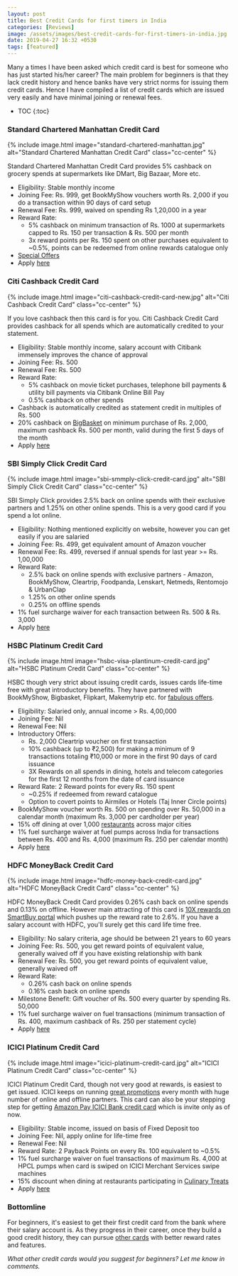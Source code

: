 ```yaml
---
layout: post
title: Best Credit Cards for first timers in India
categories: [Reviews]
image: /assets/images/best-credit-cards-for-first-timers-in-india.jpg
date: 2019-04-27 16:32 +0530
tags: [featured]
---
```


Many a times I have been asked which credit card is best for someone who has just started his/her career? The main problem for beginners is that they lack credit history and hence banks have very strict norms for issuing them credit cards. Hence I have compiled a list of credit cards which are issued very easily and have minimal joining or renewal fees.

- TOC
  {:toc}

### Standard Chartered Manhattan Credit Card

{% include image.html image="standard-chartered-manhattan.jpg" alt="Standard Chartered Manhattan Credit Card" class="cc-center" %}

Standard Chartered Manhattan Credit Card provides 5% cashback on grocery spends at supermarkets like DMart, Big Bazaar, More etc.

- Eligibility: Stable monthly income
- Joining Fee: Rs. 999, get BookMyShow vouchers worth Rs. 2,000 if you do a transaction within 90 days of card setup
- Renewal Fee: Rs. 999, waived on spending Rs 1,20,000 in a year
- Reward Rate:
  - 5% cashback on minimum transaction of Rs. 1000 at supermarkets capped to Rs. 150 per transaction & Rs. 500 per month
  - 3x reward points per Rs. 150 spent on other purchases equivalent to ~0.5%, points can be redeemed from online rewards catalogue only
- [Special Offers](https://www.sc.com/in/credit-cards/offers/)
- Apply [here](https://apply.standardchartered.co.in/credit-card?selectedCardId=4)

### Citi Cashback Credit Card

{% include image.html image="citi-cashback-credit-card-new.jpg" alt="Citi Cashback Credit Card" class="cc-center" %}

If you love cashback then this card is for you. Citi Cashback Credit Card provides cashback for all spends which are automatically credited to your statement.

- Eligibility: Stable monthly income, salary account with Citibank immensely improves the chance of approval
- Joining Fee: Rs. 500
- Renewal Fee: Rs. 500
- Reward Rate:
  - 5% cashback on movie ticket purchases, telephone bill payments & utility bill payments via Citibank Online Bill Pay
  - 0.5% cashback on other spends
- Cashback is automatically credited as statement credit in multiples of Rs. 500
- 20% cashback on [BigBasket](https://www.bigbasket.com/citibank/) on minimum purchase of Rs. 2,000, maximum cashback Rs. 500 per month, valid during the first 5 days of the month
- Apply [here](https://www.online.citibank.co.in/portal/newgen/cards/tab/apply-now.htm?campaign_id=CardNTB1&referralCode=Pr51CC01&Section=MGM)

### SBI Simply Click Credit Card

{% include image.html image="sbi-smmply-click-credit-card.jpg" alt="SBI Simply Click Credit Card" class="cc-center" %}

SBI Simply Click provides 2.5% back on online spends with their exclusive partners and 1.25% on other online spends. This is a very good card if you spend a lot online.

- Eligibility: Nothing mentioned explicitly on website, however you can get easily if you are salaried
- Joining Fee: Rs. 499, get equivalent amount of Amazon voucher
- Renewal Fee: Rs. 499, reversed if annual spends for last year >= Rs. 1,00,000
- Reward Rate:
  - 2.5% back on online spends with exclusive partners - Amazon, BookMyShow, Cleartrip, Foodpanda, Lenskart, Netmeds, Rentomojo & UrbanClap
  - 1.25% on other online spends
  - 0.25% on offline spends
- 1% fuel surcharge waiver for each transaction between Rs. 500 & Rs. 3,000
- Apply [here](https://www.sbicard.com/en/eapply/eapplyform.page?path=personal/credit-cards/shopping/simplyclick-sbi-card.dcr)

### HSBC Platinum Credit Card

{% include image.html image="hsbc-visa-plantinum-credit-card.jpg" alt="HSBC Platinum Credit Card" class="cc-center" %}

HSBC though very strict about issuing credit cards, issues cards life-time free with great introductory benefits. They have partnered with BookMyShow, Bigbasket, Flipkart, Makemytrip etc. for [fabulous offers](https://www.hsbc.co.in/credit-cards/offers/).

- Eligibility: Salaried only, annual income > Rs. 4,00,000
- Joining Fee: Nil
- Renewal Fee: Nil
- Introductory Offers:
  - Rs. 2,000 Cleartrip voucher on first transaction
  - 10% cashback (up to ₹2,500) for making a minimum of 9 transactions totaling ₹10,000 or more in the first 90 days of card issuance
  - 3X Rewards on all spends in dining, hotels and telecom categories for the first 12 months from the date of card issuance
- Reward Rate: 2 Reward points for every Rs. 150 spent
  - ~0.25% if redeemed from reward catalogue
  - Option to covert points to Airmiles or Hotels (Taj Inner Circle points)
- BookMyShow voucher worth Rs. 500 on spending over Rs. 50,000 in a calendar month (maximum Rs. 3,000 per cardholder per year)
- 15% off dining at over 1,000 [restaurants](http://www.simplyindulge.in/) across major cities
- 1% fuel surcharge waiver at fuel pumps across India for transactions between Rs. 400 and Rs. 4,000 (maximum Rs. 250 per calendar month)
- Apply [here](https://www.apps.asiapacific.hsbc.com/1/2/inm2/advance-platinum-credit-card?WABFormEntryCommand=cmd_init&form.campaign_id=INM_PWS_CCPDT_VPCH&WT.ac=INM_PWS_CCPDT_VPCH)

### HDFC MoneyBack Credit Card

{% include image.html image="hdfc-money-back-credit-card.jpg" alt="HDFC MoneyBack Credit Card" class="cc-center" %}

HDFC MoneyBack Credit Card provides 0.26% cash back on online spends and 0.13% on offline. However main attracting of this card is [10X rewards on SmartBuy portal](/hdfc-smartbuy-10x-rewads-extended-till-30-april-2019/) which pushes up the reward rate to 2.6%. If you have a salary account with HDFC, you'll surely get this card life time free.

- Eligibility: No salary criteria, age should be between 21 years to 60 years
- Joining Fee: Rs. 500, you get reward points of equivalent value, generally waived off if you have existing relationship with bank
- Renewal Fee: Rs. 500, you get reward points of equivalent value, generally waived off
- Reward Rate:
  - 0.26% cash back on online spends
  - 0.16% cash back on online spends
- Milestone Benefit: Gift voucher of Rs. 500 every quarter by spending Rs. 50,000
- 1% fuel surcharge waiver on fuel transactions (minimum transaction of Rs. 400, maximum cashback of Rs. 250 per statement cycle)
- Apply [here](https://leads.hdfcbank.com/applications/new_webforms/apply/mobile/Credit-Card_TU.aspx?SourceCode=HNET&Promocode=P4_PrdPg_AppOnl1_MoneyBackPg_CC_TU)

### ICICI Platinum Credit Card

{% include image.html image="icici-platinum-credit-card.jpg" alt="ICICI Platinum Credit Card" class="cc-center" %}

ICICI Platinum Credit Card, though not very good at rewards, is easiest to get issued. ICICI keeps on running [great promotions](https://www.icicibank.com/offers/categories/credit-card.page) every month with huge number of online and offline partners. This card can also be your stepping step for getting [Amazon Pay ICICI Bank credit card](/amazon-pay-icici-bank-credit-card-review/) which is invite only as of now.

- Eligibility: Stable income, issued on basis of Fixed Deposit too
- Joining Fee: Nil, apply online for life-time free
- Renewal Fee: Nil
- Reward Rate: 2 Payback Points on every Rs. 100 equivalent to ~0.5%
- 1% fuel surcharge waiver on fuel transactions of maximum Rs. 4,000 at HPCL pumps when card is swiped on ICICI Merchant Services swipe machines
- 15% discount when dining at restaurants participating in [Culinary Treats](https://www.icicibank.com/offers/categories/culinary-treats.page)
- Apply [here](https://loan.icicibank.com/asset-portal/credit-card/check-eligibility)

### Bottomline

For beginners, it's easiest to get their first credit card from the bank where their salary account is. As they progress in their career, once they build a good credit history, they can pursue [other cards](/best-credit-cards-of-2019-in-india/) with better reward rates and features.

_What other credit cards would you suggest for beginners? Let me know in comments._
